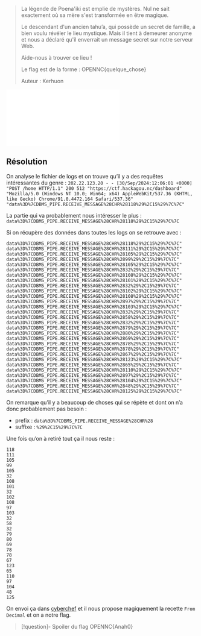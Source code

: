 
> La légende de Poena'iki est emplie de mystères. Nul ne sait exactement où sa mère s'est transformée en être magique.
> 
> Le descendant d'un ancien tahu’a, qui possède un secret de famille, a bien voulu révéler le lieu mystique. Mais il tient à demeurer anonyme et nous a déclaré qu'il enverrait un message secret sur notre serveur Web.
> 
> Aide-nous à trouver ce lieu !
> 
> Le flag est de la forme : OPENNC{quelque_chose}
> 
> Auteur : Kerhuon

![logs](logs.txt)
## Résolution

On analyse le fichier de logs et on trouve qu’il y a des requêtes intéressantes du genre : 
`202.22.123.20 - - [30/Sep/2024:12:06:01 +0000] "POST /home HTTP/1.1" 200 512 "https://ctf.hackagou.nc/dashboard" "Mozilla/5.0 (Windows NT 10.0; Win64; x64) AppleWebKit/537.36 (KHTML, like Gecko) Chrome/91.0.4472.164 Safari/537.36" "data%3D%7CDBMS_PIPE.RECEIVE_MESSAGE%28CHR%28118%29%2C15%29%7C%7C"`

La partie qui va probablement nous intéresser le plus : `data%3D%7CDBMS_PIPE.RECEIVE_MESSAGE%28CHR%28118%29%2C15%29%7C%7C`

Si on récupère des données dans toutes les logs on se retrouve avec : 
```
data%3D%7CDBMS_PIPE.RECEIVE_MESSAGE%28CHR%28118%29%2C15%29%7C%7C"
data%3D%7CDBMS_PIPE.RECEIVE_MESSAGE%28CHR%28111%29%2C15%29%7C%7C"
data%3D%7CDBMS_PIPE.RECEIVE_MESSAGE%28CHR%28105%29%2C15%29%7C%7C"
data%3D%7CDBMS_PIPE.RECEIVE_MESSAGE%28CHR%2899%29%2C15%29%7C%7C"
data%3D%7CDBMS_PIPE.RECEIVE_MESSAGE%28CHR%28105%29%2C15%29%7C%7C"
data%3D%7CDBMS_PIPE.RECEIVE_MESSAGE%28CHR%2832%29%2C15%29%7C%7C"
data%3D%7CDBMS_PIPE.RECEIVE_MESSAGE%28CHR%28108%29%2C15%29%7C%7C"
data%3D%7CDBMS_PIPE.RECEIVE_MESSAGE%28CHR%28101%29%2C15%29%7C%7C"
data%3D%7CDBMS_PIPE.RECEIVE_MESSAGE%28CHR%2832%29%2C15%29%7C%7C"
data%3D%7CDBMS_PIPE.RECEIVE_MESSAGE%28CHR%28102%29%2C15%29%7C%7C"
data%3D%7CDBMS_PIPE.RECEIVE_MESSAGE%28CHR%28108%29%2C15%29%7C%7C"
data%3D%7CDBMS_PIPE.RECEIVE_MESSAGE%28CHR%2897%29%2C15%29%7C%7C"
data%3D%7CDBMS_PIPE.RECEIVE_MESSAGE%28CHR%28103%29%2C15%29%7C%7C"
data%3D%7CDBMS_PIPE.RECEIVE_MESSAGE%28CHR%2832%29%2C15%29%7C%7C"
data%3D%7CDBMS_PIPE.RECEIVE_MESSAGE%28CHR%2858%29%2C15%29%7C%7C"
data%3D%7CDBMS_PIPE.RECEIVE_MESSAGE%28CHR%2832%29%2C15%29%7C%7C"
data%3D%7CDBMS_PIPE.RECEIVE_MESSAGE%28CHR%2879%29%2C15%29%7C%7C"
data%3D%7CDBMS_PIPE.RECEIVE_MESSAGE%28CHR%2880%29%2C15%29%7C%7C"
data%3D%7CDBMS_PIPE.RECEIVE_MESSAGE%28CHR%2869%29%2C15%29%7C%7C"
data%3D%7CDBMS_PIPE.RECEIVE_MESSAGE%28CHR%2878%29%2C15%29%7C%7C"
data%3D%7CDBMS_PIPE.RECEIVE_MESSAGE%28CHR%2878%29%2C15%29%7C%7C"
data%3D%7CDBMS_PIPE.RECEIVE_MESSAGE%28CHR%2867%29%2C15%29%7C%7C"
data%3D%7CDBMS_PIPE.RECEIVE_MESSAGE%28CHR%28123%29%2C15%29%7C%7C"
data%3D%7CDBMS_PIPE.RECEIVE_MESSAGE%28CHR%2865%29%2C15%29%7C%7C"
data%3D%7CDBMS_PIPE.RECEIVE_MESSAGE%28CHR%28110%29%2C15%29%7C%7C"
data%3D%7CDBMS_PIPE.RECEIVE_MESSAGE%28CHR%2897%29%2C15%29%7C%7C"
data%3D%7CDBMS_PIPE.RECEIVE_MESSAGE%28CHR%28104%29%2C15%29%7C%7C"
data%3D%7CDBMS_PIPE.RECEIVE_MESSAGE%28CHR%2848%29%2C15%29%7C%7C"
data%3D%7CDBMS_PIPE.RECEIVE_MESSAGE%28CHR%28125%29%2C15%29%7C%7C"
```

On remarque qu’il y a beaucoup de choses qui se répète et dont on n’a donc probablement pas besoin :
* prefix : `data%3D%7CDBMS_PIPE.RECEIVE_MESSAGE%28CHR%28`
* suffixe : `%29%2C15%29%7C%7C`

Une fois qu’on à retiré tout ça il nous reste : 
```
118
111
105
99
105
32
108
101
32
102
108
97
103
32
58
32
79
80
69
78
78
67
123
65
110
97
104
48
125
```

On envoi ça dans [cyberchef](../../../../ressouces/tools/cyberchef.md) et il nous propose magiquement la recette `From Decimal` et on a notre flag.

>[!question]- Spoiler du flag
> OPENNC{Anah0}


